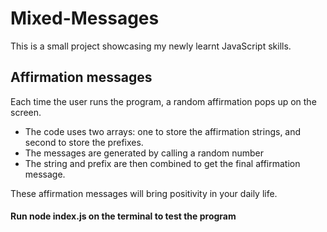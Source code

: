 # Mixed-Messages

This is a small project showcasing my newly learnt JavaScript skills.

## Affirmation messages
Each time the user runs the program, a random affirmation pops up on the screen.

* The code uses two arrays: one to store the affirmation strings, and second to store the prefixes.
* The messages are generated by calling a random number
* The string and prefix are then combined to get the final affirmation message.

These affirmation messages will bring positivity in your daily life.

#### Run node index.js on the terminal to test the  program